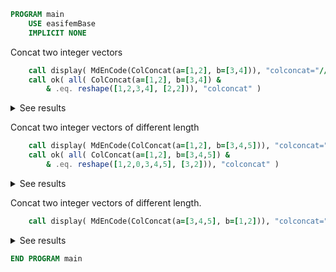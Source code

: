 ```fortran
PROGRAM main
    USE easifemBase
    IMPLICIT NONE
```

Concat two integer vectors

```fortran
    call display( MdEnCode(ColConcat(a=[1,2], b=[3,4])), "colconcat="//CHAR_LF//CHAR_LF )
    call ok( all( ColConcat(a=[1,2], b=[3,4]) &
        & .eq. reshape([1,2,3,4], [2,2])), "colconcat" )
```

<details>
<summary>See results</summary>
<div>

 |  |  |
 |  --- |  --- |
 | 1 | 3 |
 | 2 | 4 |

</div>
</details>

Concat two integer vectors of different length

```fortran
    call display( MdEnCode(ColConcat(a=[1,2], b=[3,4,5])), "colconcat="//CHAR_LF//CHAR_LF )
    call ok( all( ColConcat(a=[1,2], b=[3,4,5]) &
        & .eq. reshape([1,2,0,3,4,5], [3,2])), "colconcat" )
```

<details>
<summary>See results</summary>
<div>

 |  |  |
 |  --- |  --- |
 | 1 | 3 |
 | 2 | 4 |
 | 0 | 5 |

</div>
</details>

Concat two integer vectors of different length.

```fortran
    call display( MdEnCode(ColConcat(a=[3,4,5], b=[1,2])), "colconcat="//CHAR_LF//CHAR_LF )
```

<details>
<summary>See results</summary>
<div>

colconcat=

 |  |  |
 |  --- |  --- |
 | 3 | 1 |
 | 4 | 2 |
 | 5 | 0 |

</div>
</details>

```fortran
END PROGRAM main
```
